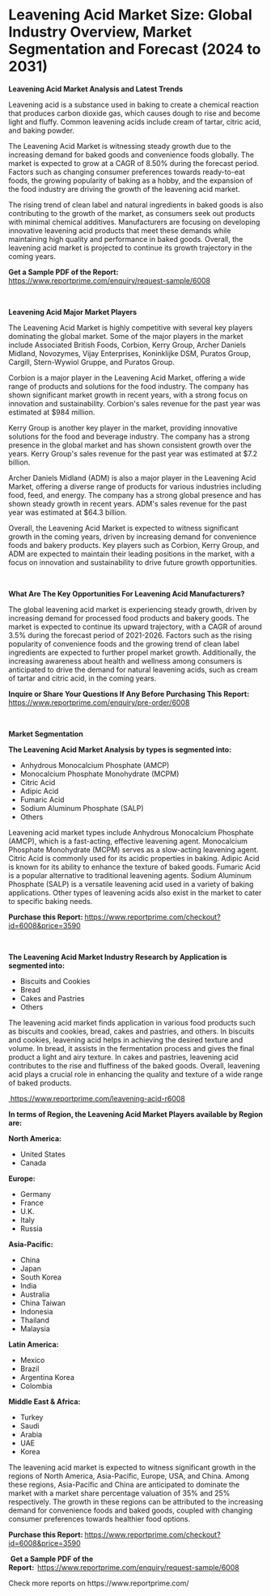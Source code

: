 <p><h1>Leavening Acid Market Size: Global Industry Overview, Market Segmentation and Forecast (2024 to 2031)</h1></p><p><strong>Leavening Acid Market Analysis and Latest Trends</strong></p>
<p><p>Leavening acid is a substance used in baking to create a chemical reaction that produces carbon dioxide gas, which causes dough to rise and become light and fluffy. Common leavening acids include cream of tartar, citric acid, and baking powder.</p><p>The Leavening Acid Market is witnessing steady growth due to the increasing demand for baked goods and convenience foods globally. The market is expected to grow at a CAGR of 8.50% during the forecast period. Factors such as changing consumer preferences towards ready-to-eat foods, the growing popularity of baking as a hobby, and the expansion of the food industry are driving the growth of the leavening acid market.</p><p>The rising trend of clean label and natural ingredients in baked goods is also contributing to the growth of the market, as consumers seek out products with minimal chemical additives. Manufacturers are focusing on developing innovative leavening acid products that meet these demands while maintaining high quality and performance in baked goods. Overall, the leavening acid market is projected to continue its growth trajectory in the coming years.</p></p>
<p><strong>Get a Sample PDF of the Report:&nbsp;</strong> <a href="https://www.reportprime.com/enquiry/request-sample/6008">https://www.reportprime.com/enquiry/request-sample/6008</a></p>
<p>&nbsp;</p>
<p><strong>Leavening Acid Major Market Players</strong></p>
<p><p>The Leavening Acid Market is highly competitive with several key players dominating the global market. Some of the major players in the market include Associated British Foods, Corbion, Kerry Group, Archer Daniels Midland, Novozymes, Vijay Enterprises, Koninklijke DSM, Puratos Group, Cargill, Stern-Wywiol Gruppe, and Puratos Group.</p><p>Corbion is a major player in the Leavening Acid Market, offering a wide range of products and solutions for the food industry. The company has shown significant market growth in recent years, with a strong focus on innovation and sustainability. Corbion's sales revenue for the past year was estimated at $984 million.</p><p>Kerry Group is another key player in the market, providing innovative solutions for the food and beverage industry. The company has a strong presence in the global market and has shown consistent growth over the years. Kerry Group's sales revenue for the past year was estimated at $7.2 billion.</p><p>Archer Daniels Midland (ADM) is also a major player in the Leavening Acid Market, offering a diverse range of products for various industries including food, feed, and energy. The company has a strong global presence and has shown steady growth in recent years. ADM's sales revenue for the past year was estimated at $64.3 billion.</p><p>Overall, the Leavening Acid Market is expected to witness significant growth in the coming years, driven by increasing demand for convenience foods and bakery products. Key players such as Corbion, Kerry Group, and ADM are expected to maintain their leading positions in the market, with a focus on innovation and sustainability to drive future growth opportunities.</p></p>
<p>&nbsp;</p>
<p><strong>What Are The Key Opportunities For Leavening Acid Manufacturers?</strong></p>
<p><p>The global leavening acid market is experiencing steady growth, driven by increasing demand for processed food products and bakery goods. The market is expected to continue its upward trajectory, with a CAGR of around 3.5% during the forecast period of 2021-2026. Factors such as the rising popularity of convenience foods and the growing trend of clean label ingredients are expected to further propel market growth. Additionally, the increasing awareness about health and wellness among consumers is anticipated to drive the demand for natural leavening acids, such as cream of tartar and citric acid, in the coming years.</p></p>
<p><strong>Inquire or Share Your Questions If Any Before Purchasing This Report:</strong> <a href="https://www.reportprime.com/enquiry/pre-order/6008">https://www.reportprime.com/enquiry/pre-order/6008</a></p>
<p>&nbsp;</p>
<p><strong>Market Segmentation</strong></p>
<p><strong>The Leavening Acid Market Analysis by types is segmented into:</strong></p>
<p><ul><li>Anhydrous Monocalcium Phosphate (AMCP)</li><li>Monocalcium Phosphate Monohydrate (MCPM)</li><li>Citric Acid</li><li>Adipic Acid</li><li>Fumaric Acid</li><li>Sodium Aluminum Phosphate (SALP)</li><li>Others</li></ul></p>
<p><p>Leavening acid market types include Anhydrous Monocalcium Phosphate (AMCP), which is a fast-acting, effective leavening agent. Monocalcium Phosphate Monohydrate (MCPM) serves as a slow-acting leavening agent. Citric Acid is commonly used for its acidic properties in baking. Adipic Acid is known for its ability to enhance the texture of baked goods. Fumaric Acid is a popular alternative to traditional leavening agents. Sodium Aluminum Phosphate (SALP) is a versatile leavening acid used in a variety of baking applications. Other types of leavening acids also exist in the market to cater to specific baking needs.</p></p>
<p><strong>Purchase this Report:&nbsp;</strong><a href="https://www.reportprime.com/checkout?id=6008&price=3590">https://www.reportprime.com/checkout?id=6008&price=3590</a></p>
<p>&nbsp;</p>
<p><strong>The Leavening Acid Market Industry Research by Application is segmented into:</strong></p>
<p><ul><li>Biscuits and Cookies</li><li>Bread</li><li>Cakes and Pastries</li><li>Others</li></ul></p>
<p><p>The leavening acid market finds application in various food products such as biscuits and cookies, bread, cakes and pastries, and others. In biscuits and cookies, leavening acid helps in achieving the desired texture and volume. In bread, it assists in the fermentation process and gives the final product a light and airy texture. In cakes and pastries, leavening acid contributes to the rise and fluffiness of the baked goods. Overall, leavening acid plays a crucial role in enhancing the quality and texture of a wide range of baked products.</p></p>
<p><a href="https://www.reportprime.com/leavening-acid-r6008">&nbsp;https://www.reportprime.com/leavening-acid-r6008</a></p>
<p><strong>In terms of Region, the Leavening Acid Market Players available by Region are:</strong></p>
<p>
    <p> <strong> North America: </strong>
        <ul>
            <li>United States</li>
            <li>Canada</li>
        </ul>
        </p> 
    <p> <strong> Europe: </strong>
        <ul>
            <li>Germany</li>
            <li>France</li>
            <li>U.K.</li>
            <li>Italy</li>
            <li>Russia</li>
        </ul>
        </p> 
    <p> <strong> Asia-Pacific: </strong>
        <ul>
            <li>China</li>
            <li>Japan</li>
            <li>South Korea</li>
            <li>India</li>
            <li>Australia</li>
            <li>China Taiwan</li>
            <li>Indonesia</li>
            <li>Thailand</li>
            <li>Malaysia</li>
        </ul>
        </p> 
    <p> <strong> Latin America: </strong>
        <ul>
            <li>Mexico</li>
            <li>Brazil</li>
            <li>Argentina Korea</li>
            <li>Colombia</li>
        </ul>
        </p> 
    <p> <strong> Middle East & Africa: </strong>
        <ul>
            <li>Turkey</li>
            <li>Saudi</li>
            <li>Arabia</li>
            <li>UAE</li>
            <li>Korea</li>
        </ul>
    </p>
    </p>
<p><p>The leavening acid market is expected to witness significant growth in the regions of North America, Asia-Pacific, Europe, USA, and China. Among these regions, Asia-Pacific and China are anticipated to dominate the market with a market share percentage valuation of 35% and 25% respectively. The growth in these regions can be attributed to the increasing demand for convenience foods and baked goods, coupled with changing consumer preferences towards healthier food options.</p></p>
<p><strong>Purchase this Report: </strong><a href="https://www.reportprime.com/checkout?id=6008&price=3590">https://www.reportprime.com/checkout?id=6008&price=3590</a></p>
<p>&nbsp;<strong>Get a Sample PDF of the Report:&nbsp;&nbsp;</strong><a href="https://www.reportprime.com/enquiry/request-sample/6008">https://www.reportprime.com/enquiry/request-sample/6008</a></p>
<p><strong></strong></p>
<p>Check more reports on https://www.reportprime.com/</p>